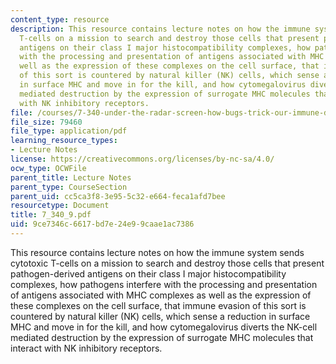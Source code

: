 ```yaml
---
content_type: resource
description: This resource contains lecture notes on how the immune system sends cytotoxic
  T-cells on a mission to search and destroy those cells that present pathogen-derived
  antigens on their class I major histocompatibility complexes, how pathogens interfere
  with the processing and presentation of antigens associated with MHC complexes as
  well as the expression of these complexes on the cell surface, that immune evasion
  of this sort is countered by natural killer (NK) cells, which sense a reduction
  in surface MHC and move in for the kill, and how cytomegalovirus diverts the NK-cell
  mediated destruction by the expression of surrogate MHC molecules that interact
  with NK inhibitory receptors.
file: /courses/7-340-under-the-radar-screen-how-bugs-trick-our-immune-defenses-spring-2007/9ce7346c6617bd7e24e99caae1ac7386_7_340_9.pdf
file_size: 79460
file_type: application/pdf
learning_resource_types:
- Lecture Notes
license: https://creativecommons.org/licenses/by-nc-sa/4.0/
ocw_type: OCWFile
parent_title: Lecture Notes
parent_type: CourseSection
parent_uid: cc5ca3f8-3e95-5c32-e664-feca1afd7bee
resourcetype: Document
title: 7_340_9.pdf
uid: 9ce7346c-6617-bd7e-24e9-9caae1ac7386
---
```

This resource contains lecture notes on how the immune system sends cytotoxic T-cells on a mission to search and destroy those cells that present pathogen-derived antigens on their class I major histocompatibility complexes, how pathogens interfere with the processing and presentation of antigens associated with MHC complexes as well as the expression of these complexes on the cell surface, that immune evasion of this sort is countered by natural killer (NK) cells, which sense a reduction in surface MHC and move in for the kill, and how cytomegalovirus diverts the NK-cell mediated destruction by the expression of surrogate MHC molecules that interact with NK inhibitory receptors.